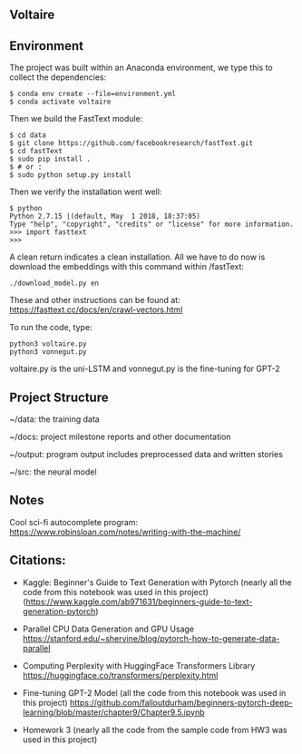 ## Voltaire

## Environment
The project was built within an Anaconda environment, we type this to collect the dependencies:

~~~
$ conda env create --file=environment.yml
$ conda activate voltaire
~~~

Then we build the FastText module:
~~~
$ cd data
$ git clone https://github.com/facebookresearch/fastText.git
$ cd fastText
$ sudo pip install .
$ # or :
$ sudo python setup.py install
~~~
Then we verify the installation went well:
~~~
$ python
Python 2.7.15 |(default, May  1 2018, 18:37:05)
Type "help", "copyright", "credits" or "license" for more information.
>>> import fasttext
>>>
~~~
A clean return indicates a clean installation. All we have to do now is download the embeddings with this command within /fastText:
~~~
./download_model.py en
~~~
These and other instructions can be found at: https://fasttext.cc/docs/en/crawl-vectors.html

To run the code, type:
~~~
python3 voltaire.py
python3 vonnegut.py
~~~

voltaire.py is the uni-LSTM and vonnegut.py is the fine-tuning for GPT-2

## Project Structure
~/data: the training data

~/docs: project milestone reports and other documentation

~/output: program output includes preprocessed data and written stories

~/src: the neural model

## Notes
Cool sci-fi autocomplete program: https://www.robinsloan.com/notes/writing-with-the-machine/

## Citations:
- Kaggle: Beginner's Guide to Text Generation with Pytorch (nearly all the code from this notebook was used in this project)
(https://www.kaggle.com/ab971631/beginners-guide-to-text-generation-pytorch)

- Parallel CPU Data Generation and GPU Usage
https://stanford.edu/~shervine/blog/pytorch-how-to-generate-data-parallel

- Computing Perplexity with HuggingFace Transformers Library
https://huggingface.co/transformers/perplexity.html

- Fine-tuning GPT-2 Model (all the code from this notebook was used in this project)
https://github.com/falloutdurham/beginners-pytorch-deep-learning/blob/master/chapter9/Chapter9.5.ipynb

- Homework 3 (nearly all the code from the sample code from HW3 was used in this project)



